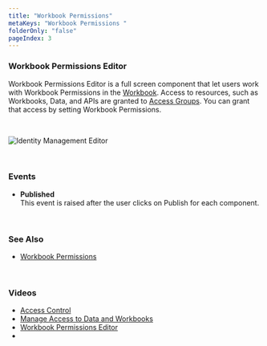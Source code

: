 ```yaml
---
title: "Workbook Permissions"
metaKeys: "Workbook Permissions "
folderOnly: "false"
pageIndex: 3
---
```


### Workbook Permissions Editor

Workbook Permissions Editor is a full screen component  that let users work with Workbook Permissions in the [Workbook](../../../workbooks.md). Access to resources, such as Workbooks, Data, and APIs are granted to [Access Groups](../../../accesscontrol/accessgroups.md). You can grant that access by setting Workbook Permissions.

<br/>

![Identity Management Editor](https://profitbasedocs.blob.core.windows.net/images/workbookpermwb.png)

<br/>

### Events

*	**Published**  
This event is raised after the user clicks on Publish for each component.


<br/>

### See Also  

* [Workbook Permissions](../../../accesscontrol/workbookperm.md)

<br/>

### Videos
* [Access Control](../../../../videos/accesscontrol.md)
* [Manage Access to Data and Workbooks](https://profitbasedocs.blob.core.windows.net/videos/Users%20and%20Permissions%20-%20Manage%20access%20to%20data%20and%20Workbooks.mp4)
* [Workbook Permissions Editor](https://profitbasedocs.blob.core.windows.net/videos/Access%20Control%20-%20Workbook%20Permissions%20Editor.mp4)
* 